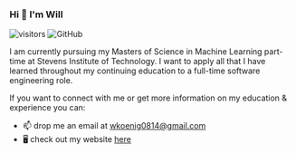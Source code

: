 ### Hi 👋 I'm Will

![visitors](https://visitor-badge.laobi.icu/badge?page_id=willk0814.willk0814)
<img alt="GitHub" src="https://img.shields.io/badge/dynamic/json?logo=github&label=GitHub+Followers&labelColor=282c34&color=181717&query=%24.data.totalSubs&url=https%3A%2F%2Fapi.spencerwoo.com%2Fsubstats%2F%3Fsource%3Dgithub%26queryKey%3Dwillk0814&longCache=true"/>

I am currently pursuing my Masters of Science in Machine Learning part-time at Stevens Institute of Technology.  I want to apply all that I have learned throughout my continuing education to a full-time software engineering role.

If you want to connect with me or get more information on my education & experience you can:
- 📫 drop me an email at wkoenig0814@gmail.com
- 🖥️ check out my website [here](https://willkoenig.vercel.app)

<!-- 
### Current Work:
I am passionate about building systems that bring value to their users and I am excited to learn all of the new ways that I can use software to affect real change in people's lives.
<br>
<br>
🌱 I love working with React and I am always trying to develop my skills in this area, I check out a few of the repositories to below to see some of my work in React
- 🔨 [PathFinding Visualizer](https://willk0814.github.io/pathfinding_visualizer/) &rarr; A React app that demonstrates the behvior of popular path finding algorithms as they explore weight and unweighted grids
- 🔨 [Sorting Visualizer](https://willk0814.github.io/sorting_visualizer/) &rarr; A React app that demonstrates the steps taken by different comparison based sorting algorithms as they sort an array
- 🔨 [Just Notes](https://github.com/willk0814/justNotes) &rarr; A full stack application developed with the MERN stack that offers a simple note-taking experience
- 🔨 [Portfolio Website](https://willkoenig.vercel.app) &rarr; My portfolio website; check it out to get more information about my skills, education, experience, and to see some of my projects

<br>
🌱 As I continue my education I am sharpening my skills in python and becoming more and more comfortable in many of the libraries and practices that are so key to machine learning

- 🔨 [Hand Written Number Recongition](https://github.com/willk0814/numberRecognition) &rarr; a Neural Network that I built without the use of any libraries and trained using feed forward and back propagation to recognize hand written numbers 0-9
 
Look through my repositories and don't hesitate to reach out if you have any questions about anything that I have built or are interested in collaborating on any projects.
  
<img src="https://github-readme-stats.vercel.app/api/top-langs?username=willk0814&show_icons=true&locale=en&layout=compact&theme=chartreuse-dark" alt="ovi" />

[![Wills's LeetCode stats](https://leetcode-stats-six.vercel.app/api?username=willk0814)](https://github.com/willk0814/github-readme) -->



<!--
**willk0814/willk0814** is a ✨ _special_ ✨ repository because its `README.md` (this file) appears on your GitHub profile.

Here are some ideas to get you started:

- 🔭 I’m currently working on ...
- 🌱 I’m currently learning ...
- 👯 I’m looking to collaborate on ...
- 🤔 I’m looking for help with ...
- 💬 Ask me about ...
- 📫 How to reach me: ...
- 😄 Pronouns: ...
- ⚡ Fun fact: ...
-->
